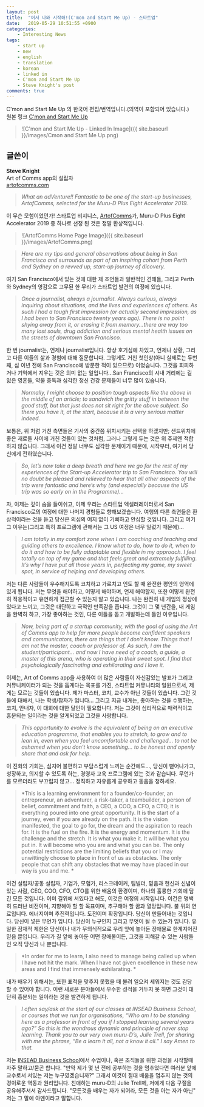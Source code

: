 ```yaml
---
layout: post
title:  "어서 나와 시작해!(C'mon and Start Me Up) - 스타트업"
date:   2019-05-29 10:51:55 +0900
categories:
    - Interesting News
tags:
    - start up
    - new
    - english
    - translation
    - korean
    - linked in
    - C'mon and Start Me Up
    - Steve Knight's post
comments: true
---
```


C'mon and Start Me Up 의 한국어 편집/번역입니다.(의역이 포함되어 있습니다.)  
원본 링크 [C'mon and Start Me Up][기사 원본]

> ![C'mon and Start Me Up - Linked In Image]({{ site.baseurl }}/images/Cmon and Start Me Up.png)

## **글쓴이**  
**Steve Knight**  
Art of Comms app의 설립자  
<a href="http://artofcomms.com">artofcomms.com</a>  

> *What an adVenture!! Fantastic to be one of the start-up businesses, ArtofComms, selected for the Muru-D Plus Eight Accelerator 2019.*  

이 무슨 모험이었던가! 스타트업 비지니스, [ArtofComms][아트오프컴스]가, Muru-D Plus Eight Accelerator 2019 중 하나로 선정 된 것은 정말 환상적입니다.

> ![ArtofComms Home Page Image]({{ site.baseurl }}/images/ArtofComms.png)

> *Here are my tips and general observations about being in San Francisco and surrounds as part of an inspiring cohort from Perth and Sydney on a revved up, start-up journey of dicovery.*  

여기 San Francisco에서 있는 것에 대한  제 조언들과 일반적인 견해들, 그리고 Perth와 Sydney의 영감으로 고무된 한 무리가 스타트업 발견의 여정에 있습니다.

> *Once a journalist, always a journalist. Always curious, always inquiring about situations, and the lives and experiences of others. As such I had a tough first impression (or actually second impression, as I had been to San Francisco twenty years ago). There is no point shying away from it, or erasing it from memory...there are way too many lost souls, drug addiction and serious mental health issues on the streets of downtown San Francisco.*  

한 번 journalist는, 언제나 journalist입니다. 항상 호기심에 차있고, 언제나 상황, 그리고 다른 이들의 삶과 경험에 대해 질문합니다. 그렇게도 거친 첫인상(아니 실제로는 두번 째, 십 이년 전에 San Francisco에 방문한 적이 있으므로) 이었습니다. 그것을 회피하거나 기억에서 지우는 것은 의미 없는 일입니다...San Francisco의 시내 거리에는 길 잃은 영혼들, 약물 중독과 심각한 정신 건강 문제들이 너무 많이 있습니다.

> *Normally, I might choose to position tough aspects like the above in the middle of an article; to sandwich the gritty stuff in between the good stuff, but that just does not sit right for the above subject. So there you have it, at the start, because it is a very serious matter indeed.*  

보통은, 위 처럼 거친 측면들은 기사의 중간쯤 위치시키는 선택을 하겠지만; 샌드위치에 좋은 재료들 사이에 거친 것들이 있는 것처럼, 그러나 그렇게 두는 것은 위 주제엔 적합하지 않습니다. 그래서 이건 정말 너무도 심각한 문제이기 때문에, 시작부터, 여기서 당신에게 전하였습니다.

> *So, let’s now take a deep breath and here we go for the rest of my experiences of the Start-up Accelerator trip to San Francisco. You will no doubt be pleased and relieved to hear that all other aspects of the trip were fantastic and here’s why (and especially because the US trip was so early on in the Programme)…*  

자, 이제는 깊이 숨을 들이쉬고, 이제 우리는 스타트업 엑셀러레이터로서 San Francisco로의 여정에 대한 나머지 경험들로 향해보겠습니다. 여행의 다른 측면들은 환상적이라는 것을 듣고 당신은 의심의 여지 없이 기뻐하고 안심할 것입니다. 그리고 여기 그 이유는(그리고 특히 프로그램에 관해서는 그 US 여정은 너무 일렀기 때문에)...

> *I am totally in my comfort zone when I am coaching and teaching and guiding others to excellence. I know what to do, how to do it, when to do it and how to be fully adaptable and flexible in my approach. I feel totally on top of my game and that feels great and extremely fulfilling. It’s why I have put all those years in, perfecting my game, my sweet spot, in service of helping and developing others.*  

저는 다른 사람들이 우수해지도록 코치하고 가르치고 인도 할 때 완전한 평안의 영역에 있게 됩니다. 저는 무엇을 해야하고, 어떻게 해야하며, 언제 해야할지, 또한 어떻게 완전히 적응적이고 유연하게 접근할 수 있는지 알고 있습니다. 나는 완전히 내 게임의 정상에 있다고 느끼고, 그것은 대단하고 극적인 만족감을 줍니다. 그것이 그 몇 년간을, 내 게임을 완벽히 하고, 가장 좋아하는 것인, 다른 이들을 돕고 개발하는데 들인 이유입니다.

> *Now, being part of a startup community, with the goal of using the Art of Comms app to help far more people become confident speakers and communicators, there are things that I don’t know. Things that I am not the master, coach or professor of. As such, I am the student/participant... and now I have need of a coach, a guide, a master of this arena, who is operating in their sweet spot. I find that psychologically fascinating and exhilarating and I love it.*  

이제는, Art of Comms app을 사용하여 더 많은 사람들이 자신감있는 발표가 그리고 커뮤니케이터가 되는 것을 돕게다는 목표를 가진, 스타트업 커뮤니티의 일원으로서, 제게는 모르는 것들이 있습니다. 제가 마스터, 코치, 교수가 아닌 것들이 있습니다. 그런 것들에 대해서, 나는 학생/참자가 입니다... 그리고 지금 내게는, 좋아하는 것을 수행하는, 코치, 안내자, 이 대회에 대한 달인이 필요합니다. 저는 그것이 심리적으로 매력적이고 흥분되는 일이라는 것을 알게되었고 그것을 사랑합니다.

> *This opportunity to evolve is the equivalent of being on an executive education programme, that enables you to stretch, to grow and to lean in, even when you feel uncomfortable and challenged... to not be ashamed when you don’t know something... to be honest and openly share that and ask for help.*  

이 진화의 기회는, 심지어 불편하고 부담스럽게 느끼는 순간에도..., 당신이 뻗어나가고, 성장하고, 의지할 수 있도록 하는, 경영자 교육 프로그램에 있는 것과 같습니다. 무언가를 모르더라도 부끄럽지 않고... 정직하고 자유롭게 공유하고 동움을 청하세요.

> *This is a learning environment for a founder/co-founder, an entrepreneur, an adventurer, a risk-taker, a teambuilder, a person of belief, commitment and faith, a CEO, a COO, a CFO, a CTO, it is everything poured into one great opportunity. It is the start of a journey, even if you are already on the path. It is the vision manifested, the goal to go for, the dream and the aspiration to reach for. It is the fuel on the fire. It is the energy and momentum. It is the challenge and the stretch. It is what you make it. It will be what you put in. It will become who you are and what you can be. The only potential restrictions are the limiting beliefs that you or I may unwittingly choose to place in front of us as obstacles. The only people that can shift any obstacles that we may have placed in our way is you and me. *  

이건 설립자/공동 설립자, 기업가, 모험가, 리스크테이커, 팀빌더, 믿음과 헌신과 신념이 있는 사람, CEO, COO, CFO, CTO를 위한 배움의 환경이며, 하나의 훌륭한 기회에 담긴 모든 것입니다. 이미 길위에 서있다고 해도, 이것은 여정의 시작입니다. 이건은 명백히 드러난 비전이며, 지향해야 할 할 목표이며, 추구해야 할 꿈과 열망입니다. 불 위의 연료입니다. 에너지이며 추진력입니다. 도전이며 확장입니다. 당신이 만들어내는 것입니다. 당신이 넣은 무언가 입니다. 당신이 누구인지 그리고 무엇이 될 수 있는가 입니다. 유일한 잠재적 제한은 당신이나 내가 무의식적으로 우리 앞에 놓아둔 장애물로 한계지어진 믿음 뿐입니다. 우리가 길 앞에 놓아둔 어떤 장애물이든, 그것을 피해갈 수 있는 사람들인 오직 당신과 나 뿐입니다.

> *In order for me to learn, I also need to manage being called up when I have not hit the mark. When I have not given excellence in these new areas and I find that immensely exhilarating. *  

내가 배우기 위해서는, 또한 표적을 맞추지 못했을 때 불려 일으켜 세워지는 것도 감당 할 수 있어야 합니다. 이런 새로운 분야들에서 우수한 성적을 거두지 못 하면 그것이 대단히 흥분되는 일이라는 것을 발견하게 됩니다.

> *I often say/ask at the start of our classes at INSEAD Business School, or courses that we run for organisations, “Who am I to be standing here as a professor in front of you if I stopped learning several years ago?” So this is the wondrous dynamic and principle of never stop learning. Thank you to our very own muru-D’s, Julie Trell, for sharing with me the phrase, “Be a learn it all, not a know it all.” I say Amen to that.*  

저는 [INSEAD Business School][인시아드 경영 대학원]에서 수업이나, 혹은 조직들을 위한 과정을 시작할때 자주 말하고/묻곤 합니다. "만약 제가 몇 년 전에 공부하는 것을 멈추었다면 여러분 앞에 교수로서 서있는 저는 누구였겠습니까?" 그래서 이것이 절대 배움을 멈추지 않는 것의 경이로운 역동과 원리입니다. 친애하는 muru-D의 Julie Trell께, 저에게 다음 구절을 공유해주셔서 감사드립니다. "모든것을 배우는 자가 되어라, 모든 것을 아는 자가 아닌" 저는 그 말에 아멘이라고 말합니다.

[기사 원본]: https://www.linkedin.com/pulse/cmon-start-me-up-steve-knight/?trk=eml-email_feed_ecosystem_digest_01-recommended_articles-6-Unknown&midToken=AQHDdVsUNBVb4g&fromEmail=fromEmail&ut=2BoQnc-JmjvUM1
[아트오프컴스]: http://artofcomms.com/
[인시아드 경영 대학원]: https://en.wikipedia.org/wiki/INSEAD
